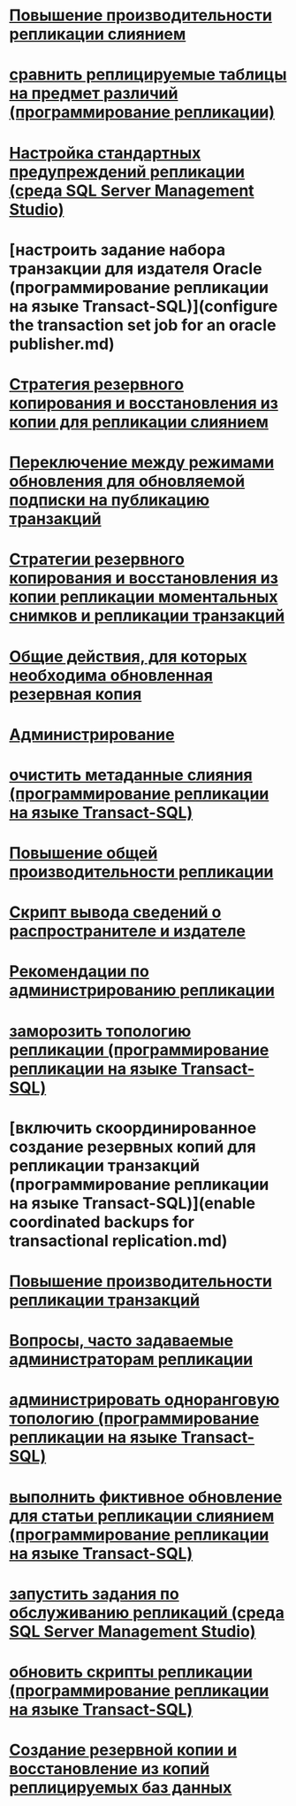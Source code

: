 # [Повышение производительности репликации слиянием](enhance-merge-replication-performance.md)
# [сравнить реплицируемые таблицы на предмет различий (программирование репликации)](compare-replicated-tables-for-differences-replication-programming.md)
# [Настройка стандартных предупреждений репликации (среда SQL Server Management Studio)](configure-predefined-replication-alerts-sql-server-management-studio.md)
# [настроить задание набора транзакции для издателя Oracle (программирование репликации на языке Transact-SQL)](configure the transaction set job for an oracle publisher.md)
# [Стратегия резервного копирования и восстановления из копии для репликации слиянием](strategies-for-backing-up-and-restoring-merge-replication.md)
# [Переключение между режимами обновления для обновляемой подписки на публикацию транзакций](switch-between-update-modes-for-an-updatable-transactional-subscription.md)
# [Стратегии резервного копирования и восстановления из копии репликации моментальных снимков и репликации транзакций](strategies-for-backing-up-and-restoring-snapshot-and-transactional-replication.md)
# [Общие действия, для которых необходима обновленная резервная копия](common-actions-requiring-an-updated-backup.md)
# [Администрирование](administration-replication.md)
# [очистить метаданные слияния (программирование репликации на языке Transact-SQL)](clean-up-merge-metadata-replication-transact-sql-programming.md)
# [Повышение общей производительности репликации](enhance-general-replication-performance.md)
# [Скрипт вывода сведений о распространителе и издателе](distributor-and-publisher-information-script.md)
# [Рекомендации по администрированию репликации](best-practices-for-replication-administration.md)
# [заморозить топологию репликации (программирование репликации на языке Transact-SQL)](quiesce-a-replication-topology-replication-transact-sql-programming.md)
# [включить скоординированное создание резервных копий для репликации транзакций (программирование репликации на языке Transact-SQL)](enable coordinated backups for transactional replication.md)
# [Повышение производительности репликации транзакций](enhance-transactional-replication-performance.md)
# [Вопросы, часто задаваемые администраторам репликации](frequently-asked-questions-for-replication-administrators.md)
# [администрировать одноранговую топологию (программирование репликации на языке Transact-SQL)](administer-a-peer-to-peer-topology-replication-transact-sql-programming.md)
# [выполнить фиктивное обновление для статьи репликации слиянием (программирование репликации на языке Transact-SQL)](perform-a-dummy-update-for-a-merge-article-replication-transact-sql-programming.md)
# [запустить задания по обслуживанию репликаций (среда SQL Server Management Studio)](run-replication-maintenance-jobs-sql-server-management-studio.md)
# [обновить скрипты репликации (программирование репликации на языке Transact-SQL)](upgrade-replication-scripts-replication-transact-sql-programming.md)
# [Создание резервной копии и восстановление из копий реплицируемых баз данных](back-up-and-restore-replicated-databases.md)
